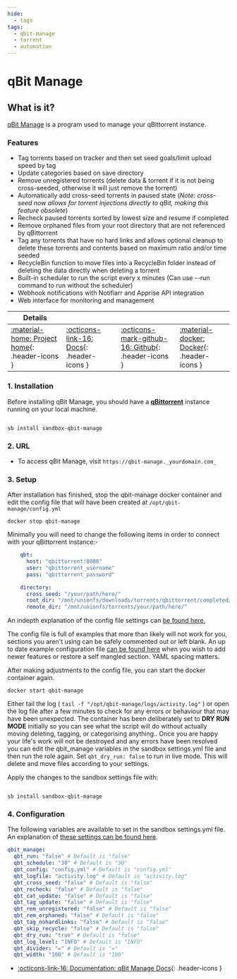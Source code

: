 ```yaml
---
hide:
  - tags
tags:
  - qbit-manage
  - torrent
  - automation
---
```


# qBit Manage

## What is it?

[qBit Manage](https://github.com/StuffAnThings/qbit_manage) is a program used to manage your qBittorrent instance.

### Features

- Tag torrents based on tracker and then set seed goals/limit upload speed by tag
- Update categories based on save directory
- Remove unregistered torrents (delete data & torrent if it is not being cross-seeded, otherwise it will just remove the torrent)
- Automatically add cross-seed torrents in paused state (*Note: cross-seed now allows for torrent injections directly to qBit, making this feature obsolete*)
- Recheck paused torrents sorted by lowest size and resume if completed
- Remove orphaned files from your root directory that are not referenced by qBittorrent
- Tag any torrents that have no hard links and allows optional cleanup to delete these torrents and contents based on maximum ratio and/or time seeded
- RecycleBin function to move files into a RecycleBin folder instead of deleting the data directly when deleting a torrent
- Built-in scheduler to run the script every x minutes (Can use --run command to run without the scheduler)
- Webhook notifications with Notifiarr and Apprise API integration
- Web interface for monitoring and management

| Details     |             |             |             |
|-------------|-------------|-------------|-------------|
| [:material-home: Project home](https://github.com/StuffAnThings/qbit_manage){: .header-icons } | [:octicons-link-16: Docs](https://github.com/StuffAnThings/qbit_manage/wiki){: .header-icons } | [:octicons-mark-github-16: Github](https://github.com/StuffAnThings/qbit_manage){: .header-icons } | [:material-docker: Docker](https://hotio.dev/containers/qbitmanage/){: .header-icons } |

### 1. Installation

Before installing qBit Manage, you should have a **[qBittorrent](../../apps/qbittorrent.md)** instance running on your local machine.

``` shell

sb install sandbox-qbit-manage

```

### 2. URL

- To access qBit Manage, visit `https://qbit-manage._yourdomain.com_`

### 3. Setup

After installation has finished, stop the qbit-manage docker container and edit the config file that will have been created at `/opt/qbit-manage/config.yml`

```shell
docker stop qbit-manage
```

Minimally you will need to change the following items in order to connect with your qBittorrent instance:-

```yaml
    qbt:
      host: "qbittorrent:8080"
      user: "qbittorrent_username"
      pass: "qbittorrent_password"

    directory:
      cross_seed: "/your/path/here/"
      root_dir: "/mnt/unionfs/downloads/torrents/qbittorrent/completed/"
      remote_dir: "/mnt/unionfs/torrents/your/path/here/"
```

An indepth explanation of the config file settings can [be found here.](https://github.com/StuffAnThings/qbit_manage/wiki/Config-Setup#config-file)

The config file is full of examples that more than likely will not work for you, sections you aren't using can be safely commented out or left blank. An up to date example configuration file [can be found here](https://github.com/StuffAnThings/qbit_manage/blob/master/config/config.yml.sample) when you wish to add newer features or restore a self mangled section. YAML spacing matters.

After making adjustments to the config file, you can start the docker container again.

```shell
docker start qbit-manage
```

Either tail the log ( `tail -f "/opt/qbit-manage/logs/activity.log"` ) or open the log file after a few minutes to check for any errors or behaviour that may have been unexpected. The container has been deliberately set to **DRY RUN MODE** initially so you can see what the script will do without actually moving deleting, tagging, or categorising anything.. Once you are happy your life's work will not be destroyed and any errors have been resolved you can edit the qbit_manage variables in the sandbox settings.yml file and then run the role again. Set `qbt_dry_run: false` to run in live mode. This will delete and move files according to your settings.

Apply the changes to the sandbox settings file with:

``` shell

sb install sandbox-qbit-manage

```

### 4. Configuration

The following variables are available to set in the sandbox settings.yml file. An explanation of [these settings can be found here](https://github.com/StuffAnThings/qbit_manage/wiki/Docker-Installation).

```yaml
qbit_manage:
  qbt_run: "false" # Default is "false"
  qbt_schedule: "30" # Default is "30"
  qbt_config: "config.yml" # Default is "config.yml"
  qbt_logfile: "activity.log" # Default is "activity.log"
  qbt_cross_seed: "false" # Default is "false"
  qbt_recheck: "false" # Default is "false"
  qbt_cat_update: "false" # Default is "false"
  qbt_tag_update: "false" # Default is "false"
  qbt_rem_unregistered: "false" # Default is "false"
  qbt_rem_orphaned: "false" # Default is "false"
  qbt_tag_nohardlinks: "false" # Default is "false"
  qbt_skip_recycle: "false" # Default is "false"
  qbt_dry_run: "true" # Default is "false"
  qbt_log_level: "INFO" # Default is "INFO"
  qbt_divider: "=" # Default is "="
  qbt_width: "100" # Default is "100"
```

- [:octicons-link-16: Documentation: qBit Manage Docs](https://github.com/StuffAnThings/qbit_manage/wiki){: .header-icons }
